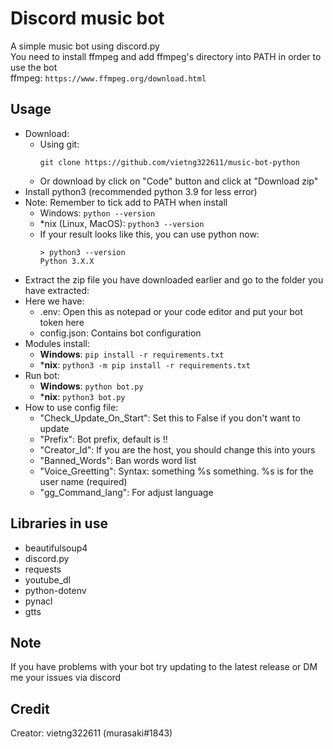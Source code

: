 # Discord music bot
A simple music bot using discord.py  
You need to install ffmpeg and add ffmpeg's directory into PATH in order to use the bot  
ffmpeg: ```https://www.ffmpeg.org/download.html```
## Usage
- Download:
  - Using git:
    ```
    git clone https://github.com/vietng322611/music-bot-python
    ```
  - Or download by click on "Code" button and click at "Download zip"
- Install python3 (recommended python 3.9 for less error)
- Note: Remember to tick add to PATH when install
  - Windows: `python --version`
  - *nix (Linux, MacOS): `python3 --version`
  - If your result looks like this, you can use python now:
    ```
    > python3 --version
    Python 3.X.X
    ```
- Extract the zip file you have downloaded earlier and go to the folder you have extracted:
- Here we have:
  - .env: Open this as notepad or your code editor and put your bot token here
  - config.json: Contains bot configuration
- Modules install:
  - **Windows**: `pip install -r requirements.txt`
  - ***nix**: `python3 -m pip install -r requirements.txt`
- Run bot:
  - **Windows**: `python bot.py`
  - ***nix**: `python3 bot.py`
- How to use config file:
  - "Check_Update_On_Start": Set this to False if you don't want to update
  - "Prefix": Bot prefix, default is !!
  - "Creator_Id": If you are the host, you should change this into yours
  - "Banned_Words": Ban words word list
  - "Voice_Greetting": Syntax: something %s something. %s is for the user name (required)
  - "gg_Command_lang": For adjust language
##
## Libraries in use
- beautifulsoup4
- discord.py
- requests
- youtube_dl
- python-dotenv
- pynacl
- gtts
## Note
If you have problems with your bot try updating to the latest release or DM me your issues via discord  
## Credit
Creator: vietng322611 (murasaki#1843)  
